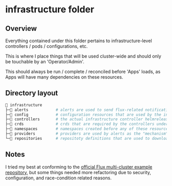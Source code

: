 # infrastructure folder

## Overview

Everything contained under this folder pertains to infrastructure-level controllers / pods / configurations, etc.

This is where I place things that will be used cluster-wide and should only be touchable by an 'Operator/Admin'.

This should always be run / complete / reconciled before 'Apps' loads, as Apps will have many dependencies on these resources.

## Directory layout

```sh
📁 infrastructure
├─📁 alerts            # alerts are used to send flux-related notifications to Discord, Slack, etc.
├─📁 config            # configuration resources that are used by the infrastructure controllers
├─📁 controllers       # the actual infrastructure controller helmrelease definitions / confgiurations
├─📁 crds              # crds that are required by the controllers under here
├─📁 namespaces        # namespaces created before any of these resources (allows security labels to be applied)
├─📁 providers         # providers are used by alerts as the "mechanism" to send their notifications
└─📁 repositories      # repositoty definitions that are used to download charts, raw git repos, etc.
```

## Notes

I tried my best at conforming to the [official Flux multi-cluster example repository](https://github.com/fluxcd/flux2-kustomize-helm-example), but some things needed more refactoring due to security, configuration, and race-condition related reasons.
